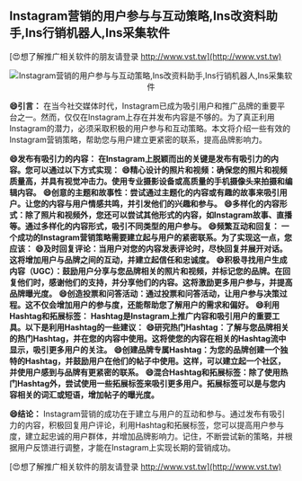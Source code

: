 ## **Instagram营销的用户参与与互动策略,Ins改资料助手,Ins行销机器人,Ins采集软件**

[😍想了解推广相关软件的朋友请登录 http://www.vst.tw](http://www.vst.tw)

 <center><img src="https://vst.tw/MP4/tuiguang/png/1.png" alt="Instagram营销的用户参与与互动策略,Ins改资料助手,Ins行销机器人,Ins采集软件"></center>

**😄引言：**
在当今社交媒体时代，Instagram已成为吸引用户和推广品牌的重要平台之一。然而，仅仅在Instagram上存在并发布内容是不够的。为了真正利用Instagram的潜力，必须采取积极的用户参与和互动策略。本文将介绍一些有效的Instagram营销策略，帮助您与用户建立更紧密的联系，提高品牌影响力。

**😄发布有吸引力的内容： 在Instagram上脱颖而出的关键是发布有吸引力的内容。您可以通过以下方式实现：**
**😄精心设计的照片和视频：确保您的照片和视频质量高，并具有视觉冲击力。使用专业摄影设备或高质量的手机摄像头来拍摄和编辑内容。**
**😄创意的主题和故事性：尝试通过主题化的内容或有趣的故事来吸引用户。让您的内容与用户情感共鸣，并引发他们的兴趣和参与。**
**😄多样化的内容形式：除了照片和视频外，您还可以尝试其他形式的内容，如Instagram故事、直播等。通过多样化的内容形式，吸引不同类型的用户参与。**
**😄频繁互动和回复： 一个成功的Instagram营销策略需要建立起与用户的紧密联系。为了实现这一点，您应该：**
**😄及时回复评论：当用户对您的内容发表评论时，尽快回复并展开对话。这将增加用户与品牌之间的互动，并建立起信任和忠诚度。**
**😄积极寻找用户生成内容（UGC）：鼓励用户分享与您品牌相关的照片和视频，并标记您的品牌。在回复他们时，感谢他们的支持，并分享他们的内容。这将激励更多用户参与，并提高品牌曝光度。**
**😄创造投票和问答活动：通过投票和问答活动，让用户参与决策过程。这不仅会增加用户的参与度，还能帮助您了解用户的需求和偏好。**
**😄利用Hashtag和拓展标签： Hashtag是Instagram上推广内容和吸引用户的重要工具。以下是利用Hashtag的一些建议：**
**😄研究热门Hashtag：了解与您品牌相关的热门Hashtag，并在您的内容中使用。这将使您的内容在相关的Hashtag流中显示，吸引更多用户的关注。**
**😄创建品牌专属Hashtag：为您的品牌创建一个独特的Hashtag，并鼓励用户在他们的帖子中使用。这样，可以建立起一个社区，并使用户感到与品牌有更紧密的联系。**
**😄混合Hashtag和拓展标签：除了使用热门Hashtag外，尝试使用一些拓展标签来吸引更多用户。拓展标签可以是与您内容相关的词汇或短语，增加帖子的曝光度。**

**😄结论：**
Instagram营销的成功在于建立与用户的互动和参与。通过发布有吸引力的内容，积极回复用户评论，利用Hashtag和拓展标签，您可以提高用户参与度，建立起忠诚的用户群体，并增加品牌影响力。记住，不断尝试新的策略，并根据用户反馈进行调整，才能在Instagram上实现长期的营销成功。

[😍想了解推广相关软件的朋友请登录 http://www.vst.tw](http://www.vst.tw)



